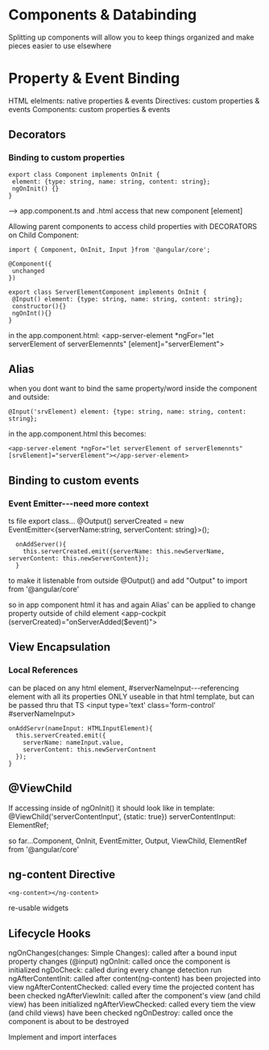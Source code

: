 # Components & Databinding

Splitting up components will allow you to keep things organized and make pieces easier to use elsewhere

# Property & Event Binding
 HTML elelments: native properties & events
 Directives: custom properties & events
 Components: custom properties & events

 ## Decorators 

 ### Binding to custom properties
    export class Component implements OnInit {
     element: {type: string, name: string, content: string};
     ngOnInit() {}
    }

--> app.component.ts and .html access that new component
  [element]

Allowing parent components to access child properties with DECORATORS
on Child Component:

    import { Component, OnInit, Input }from '@angular/core';

    @Component({
     unchanged
    })

    export class ServerElementComponent implements OnInit {
     @Input() element: {type: string, name: string, content: string};
     constructor(){}
     ngOnInt(){}
    }
in the app.component.html:
    <app-server-element *ngFor="let serverElement of serverElemennts"
    [element]="serverElement"></app-server-element>

 ## Alias
when you dont want to bind the same property/word inside the component and outside:
  
    @Input('srvElement) element: {type: string, name: string, content: string};

in the app.component.html this becomes:
 
    <app-server-element *ngFor="let serverElement of serverElemennts"
    [srvElement]="serverElement"></app-server-element>

## Binding to custom events

### Event Emitter---need more context
ts file
    export class...
      @Output() serverCreated = new EventEmitter<{serverName:string, serverContent: string}>(); 

      onAddServer(){
        this.serverCreated.emit({serverName: this.newServerName, serverContent: this.newServerContent});
      }

to make it listenable from outside @Output() and add "Output" to import from '@angular/core'

so in app component html it has and again Alias' can be applied to change property outside of child element
     <app-cockpit
      (serverCreated)="onServerAdded($event)"></app-cockpit>

## View Encapsulation

### Local References
 can be placed on any html element, #serverNameInput---referencing element with all its properties
 ONLY useable in that html template, but can be passed thru that TS
    <input type='text' class='form-control' #serverNameInput>

    onAddServr(nameInput: HTMLInputElement){
      this.serverCreated.emit({
        serverName: nameInput.value,
        serverContent: this.newServerContnent
      });
    }

## @ViewChild

If accessing inside of ngOnInit() it should look like in template:
    @ViewChild('serverContentInput', {static: true}) serverContentInput: ElementRef; 

so far...Component, OnInit, EventEmitter, Output, ViewChild, ElementRef from '@angular/core'


## ng-content  Directive
    <ng-content></ng-content>

re-usable widgets


## Lifecycle Hooks
ngOnChanges(changes: Simple Changes): called after a bound input property changes (@input)
ngOnInit: called once the component is initialized
ngDoCheck: called during every change detection run
ngAfterContentInit: called after content(ng-content) has been projected into view
ngAfterContentChecked: called every time the projected content has been checked
ngAfterViewInit: called after the component's view (and child view) has been initialized
ngAfterViewChecked: called every tiem the view (and child views) have been checked
ngOnDestroy: called once the component is about to be destroyed

Implement and import interfaces 
